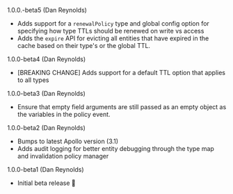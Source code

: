 1.0.0.-beta5 (Dan Reynolds)

- Adds support for a `renewalPolicy` type and global config option for specifying how type TTLs should be renewed on write vs access
- Adds the `expire` API for evicting all entities that have expired in the cache based on their type's or the global TTL.

1.0.0-beta4 (Dan Reynolds)

- [BREAKING CHANGE] Adds support for a default TTL option that applies to all types

1.0.0-beta3 (Dan Reynolds)

- Ensure that empty field arguments are still passed as an empty object as the variables in the policy event.

1.0.0-beta2 (Dan Reynolds)

- Bumps to latest Apollo version (3.1)
- Adds audit logging for better entity debugging through the type map and invalidation policy manager

1.0.0-beta1 (Dan Reynolds)

- Initial beta release 🚀